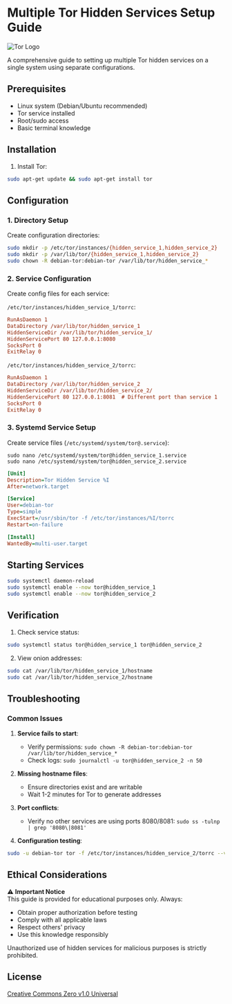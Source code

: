 
# Multiple Tor Hidden Services Setup Guide

![Tor Logo](https://upload.wikimedia.org/wikipedia/commons/1/15/Tor-logo-2011-flat.svg)

A comprehensive guide to setting up multiple Tor hidden services on a single system using separate configurations.

## Prerequisites

- Linux system (Debian/Ubuntu recommended)
- Tor service installed
- Root/sudo access
- Basic terminal knowledge

## Installation

1. Install Tor:
```bash
sudo apt-get update && sudo apt-get install tor
```

## Configuration

### 1. Directory Setup
Create configuration directories:
```bash
sudo mkdir -p /etc/tor/instances/{hidden_service_1,hidden_service_2}
sudo mkdir -p /var/lib/tor/{hidden_service_1,hidden_service_2}
sudo chown -R debian-tor:debian-tor /var/lib/tor/hidden_service_*
```

### 2. Service Configuration
Create config files for each service:

`/etc/tor/instances/hidden_service_1/torrc`:
```ini
RunAsDaemon 1
DataDirectory /var/lib/tor/hidden_service_1
HiddenServiceDir /var/lib/tor/hidden_service_1/
HiddenServicePort 80 127.0.0.1:8080
SocksPort 0
ExitRelay 0
```

`/etc/tor/instances/hidden_service_2/torrc`:
```ini
RunAsDaemon 1
DataDirectory /var/lib/tor/hidden_service_2
HiddenServiceDir /var/lib/tor/hidden_service_2/
HiddenServicePort 80 127.0.0.1:8081  # Different port than service 1
SocksPort 0
ExitRelay 0
```

### 3. Systemd Service Setup
Create service files (`/etc/systemd/system/tor@.service`):

```
sudo nano /etc/systemd/system/tor@hidden_service_1.service
sudo nano /etc/systemd/system/tor@hidden_service_2.service
```
```ini
[Unit]
Description=Tor Hidden Service %I
After=network.target

[Service]
User=debian-tor
Type=simple
ExecStart=/usr/sbin/tor -f /etc/tor/instances/%I/torrc
Restart=on-failure

[Install]
WantedBy=multi-user.target
```

## Starting Services

```bash
sudo systemctl daemon-reload
sudo systemctl enable --now tor@hidden_service_1
sudo systemctl enable --now tor@hidden_service_2
```

## Verification

1. Check service status:
```bash
sudo systemctl status tor@hidden_service_1 tor@hidden_service_2
```

2. View onion addresses:
```bash
sudo cat /var/lib/tor/hidden_service_1/hostname
sudo cat /var/lib/tor/hidden_service_2/hostname
```

## Troubleshooting

### Common Issues

1. **Service fails to start**:
   - Verify permissions: `sudo chown -R debian-tor:debian-tor /var/lib/tor/hidden_service_*`
   - Check logs: `sudo journalctl -u tor@hidden_service_2 -n 50`

2. **Missing hostname files**:
   - Ensure directories exist and are writable
   - Wait 1-2 minutes for Tor to generate addresses

3. **Port conflicts**:
   - Verify no other services are using ports 8080/8081: `sudo ss -tulnp | grep '8080\|8081'`

4. **Configuration testing**:
```bash
sudo -u debian-tor tor -f /etc/tor/instances/hidden_service_2/torrc --verify-config
```

## Ethical Considerations

⚠️ **Important Notice**  
This guide is provided for educational purposes only. Always:
- Obtain proper authorization before testing
- Comply with all applicable laws
- Respect others' privacy
- Use this knowledge responsibly

Unauthorized use of hidden services for malicious purposes is strictly prohibited.

## License

[Creative Commons Zero v1.0 Universal](https://creativecommons.org/publicdomain/zero/1.0/)

